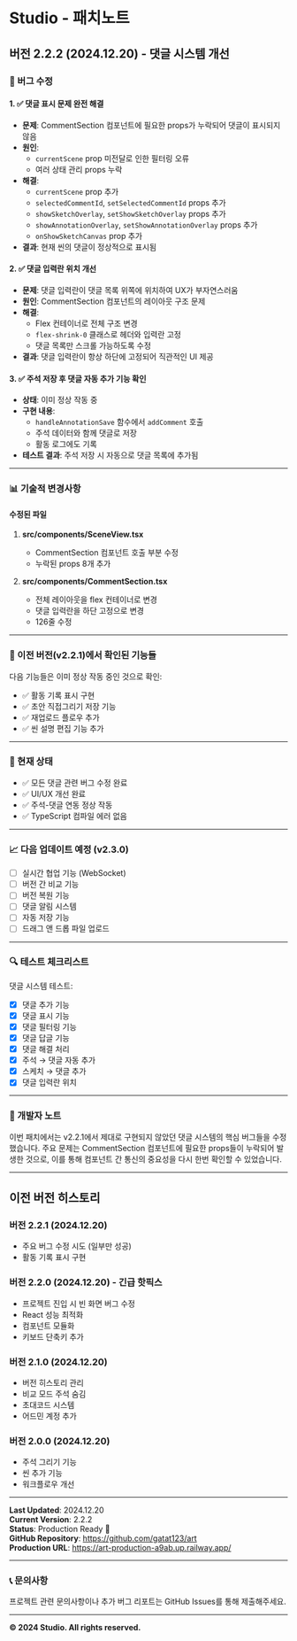 # Studio - 패치노트

## 버전 2.2.2 (2024.12.20) - 댓글 시스템 개선

### 🔧 버그 수정

#### 1. ✅ 댓글 표시 문제 완전 해결
- **문제**: CommentSection 컴포넌트에 필요한 props가 누락되어 댓글이 표시되지 않음
- **원인**: 
  - `currentScene` prop 미전달로 인한 필터링 오류
  - 여러 상태 관리 props 누락
- **해결**: 
  - `currentScene` prop 추가
  - `selectedCommentId`, `setSelectedCommentId` props 추가
  - `showSketchOverlay`, `setShowSketchOverlay` props 추가
  - `showAnnotationOverlay`, `setShowAnnotationOverlay` props 추가
  - `onShowSketchCanvas` prop 추가
- **결과**: 현재 씬의 댓글이 정상적으로 표시됨

#### 2. ✅ 댓글 입력란 위치 개선
- **문제**: 댓글 입력란이 댓글 목록 위쪽에 위치하여 UX가 부자연스러움
- **원인**: CommentSection 컴포넌트의 레이아웃 구조 문제
- **해결**: 
  - Flex 컨테이너로 전체 구조 변경
  - `flex-shrink-0` 클래스로 헤더와 입력란 고정
  - 댓글 목록만 스크롤 가능하도록 수정
- **결과**: 댓글 입력란이 항상 하단에 고정되어 직관적인 UI 제공

#### 3. ✅ 주석 저장 후 댓글 자동 추가 기능 확인
- **상태**: 이미 정상 작동 중
- **구현 내용**: 
  - `handleAnnotationSave` 함수에서 `addComment` 호출
  - 주석 데이터와 함께 댓글로 저장
  - 활동 로그에도 기록
- **테스트 결과**: 주석 저장 시 자동으로 댓글 목록에 추가됨

---

### 📊 기술적 변경사항

#### 수정된 파일
1. **src/components/SceneView.tsx**
   - CommentSection 컴포넌트 호출 부분 수정
   - 누락된 props 8개 추가

2. **src/components/CommentSection.tsx**
   - 전체 레이아웃을 flex 컨테이너로 변경
   - 댓글 입력란을 하단 고정으로 변경
   - 126줄 수정

---

### 🐛 이전 버전(v2.2.1)에서 확인된 기능들

다음 기능들은 이미 정상 작동 중인 것으로 확인:
- ✅ 활동 기록 표시 구현
- ✅ 초안 직접그리기 저장 기능
- ✅ 재업로드 플로우 추가
- ✅ 씬 설명 편집 기능 추가

---

### 🎯 현재 상태
- ✅ 모든 댓글 관련 버그 수정 완료
- ✅ UI/UX 개선 완료
- ✅ 주석-댓글 연동 정상 작동
- ✅ TypeScript 컴파일 에러 없음

---

### 📈 다음 업데이트 예정 (v2.3.0)
- [ ] 실시간 협업 기능 (WebSocket)
- [ ] 버전 간 비교 기능
- [ ] 버전 복원 기능
- [ ] 댓글 알림 시스템
- [ ] 자동 저장 기능
- [ ] 드래그 앤 드롭 파일 업로드

---

### 🔍 테스트 체크리스트

댓글 시스템 테스트:
- [x] 댓글 추가 기능
- [x] 댓글 표시 기능
- [x] 댓글 필터링 기능
- [x] 댓글 답글 기능
- [x] 댓글 해결 처리
- [x] 주석 → 댓글 자동 추가
- [x] 스케치 → 댓글 추가
- [x] 댓글 입력란 위치

---

### 📝 개발자 노트

이번 패치에서는 v2.2.1에서 제대로 구현되지 않았던 댓글 시스템의 핵심 버그들을 수정했습니다. 
주요 문제는 CommentSection 컴포넌트에 필요한 props들이 누락되어 발생한 것으로, 
이를 통해 컴포넌트 간 통신의 중요성을 다시 한번 확인할 수 있었습니다.

---

## 이전 버전 히스토리

### 버전 2.2.1 (2024.12.20)
- 주요 버그 수정 시도 (일부만 성공)
- 활동 기록 표시 구현

### 버전 2.2.0 (2024.12.20) - 긴급 핫픽스
- 프로젝트 진입 시 빈 화면 버그 수정
- React 성능 최적화
- 컴포넌트 모듈화
- 키보드 단축키 추가

### 버전 2.1.0 (2024.12.20)
- 버전 히스토리 관리
- 비교 모드 주석 숨김
- 초대코드 시스템
- 어드민 계정 추가

### 버전 2.0.0 (2024.12.20)
- 주석 그리기 기능
- 씬 추가 기능
- 워크플로우 개선

---

**Last Updated**: 2024.12.20  
**Current Version**: 2.2.2  
**Status**: Production Ready 🚀  
**GitHub Repository**: https://github.com/gatat123/art  
**Production URL**: https://art-production-a9ab.up.railway.app/

---

### 📞 문의사항

프로젝트 관련 문의사항이나 추가 버그 리포트는 GitHub Issues를 통해 제출해주세요.

---

**© 2024 Studio. All rights reserved.**